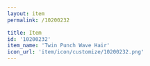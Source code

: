 ```yaml
---
layout: item
permalink: /10200232

title: Item
id: '10200232'
item_name: 'Twin Punch Wave Hair'
icon_url: 'item/icon/customize/10200232.png'
---
```

